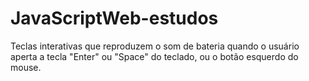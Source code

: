 # JavaScriptWeb-estudos
 
 Teclas interativas que reproduzem o som de bateria quando o usuário aperta a tecla "Enter" ou "Space" do teclado, ou o botão esquerdo do mouse.
